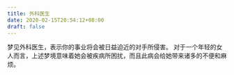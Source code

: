 ```yaml
---
title: 外科医生
date: 2020-02-15T20:54:12+08:00
draft: false
---
```


梦见外科医生，表示你的事业将会被日益迫近的对手所侵害。
对于一个年轻的女人而言，上述梦境意味着她会被疾病所困扰，而且此病会给她带来诸多的不便和麻烦。
